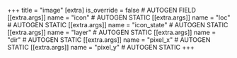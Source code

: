 +++
title = "image"
[extra]
is_override = false # AUTOGEN FIELD
[[extra.args]]
name = "icon" # AUTOGEN STATIC
[[extra.args]]
name = "loc" # AUTOGEN STATIC
[[extra.args]]
name = "icon_state" # AUTOGEN STATIC
[[extra.args]]
name = "layer" # AUTOGEN STATIC
[[extra.args]]
name = "dir" # AUTOGEN STATIC
[[extra.args]]
name = "pixel_x" # AUTOGEN STATIC
[[extra.args]]
name = "pixel_y" # AUTOGEN STATIC
+++